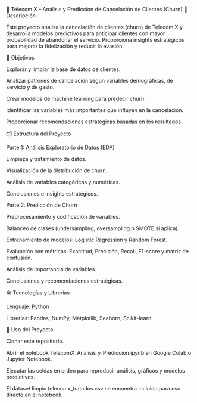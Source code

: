 📡 Telecom X – Análisis y Predicción de Cancelación de Clientes (Churn)
📄 Descripción

Este proyecto analiza la cancelación de clientes (churn) de Telecom X y desarrolla modelos predictivos para anticipar clientes con mayor probabilidad de abandonar el servicio. Proporciona insights estratégicos para mejorar la fidelización y reducir la evasión.

🎯 Objetivos

Explorar y limpiar la base de datos de clientes.

Analizar patrones de cancelación según variables demográficas, de servicio y de gasto.

Crear modelos de machine learning para predecir churn.

Identificar las variables más importantes que influyen en la cancelación.

Proporcionar recomendaciones estratégicas basadas en los resultados.

🗂 Estructura del Proyecto

Parte 1: Análisis Exploratorio de Datos (EDA)

Limpieza y tratamiento de datos.

Visualización de la distribución de churn.

Análisis de variables categóricas y numéricas.

Conclusiones e insights estratégicos.

Parte 2: Predicción de Churn

Preprocesamiento y codificación de variables.

Balanceo de clases (undersampling, oversampling o SMOTE si aplica).

Entrenamiento de modelos: Logistic Regression y Random Forest.

Evaluación con métricas: Exactitud, Precisión, Recall, F1-score y matriz de confusión.

Análisis de importancia de variables.

Conclusiones y recomendaciones estratégicas.

🛠 Tecnologías y Librerías

Lenguaje: Python

Librerías: Pandas, NumPy, Matplotlib, Seaborn, Scikit-learn

🚀 Uso del Proyecto

Clonar este repositorio.

Abrir el notebook TelecomX_Analisis_y_Prediccion.ipynb en Google Colab o Jupyter Notebook.

Ejecutar las celdas en orden para reproducir análisis, gráficos y modelos predictivos.

El dataset limpio telecomx_tratados.csv se encuentra incluido para uso directo en el notebook.
